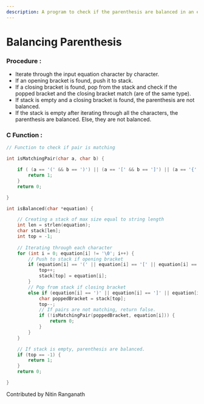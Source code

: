 ```yaml
---
description: A program to check if the parenthesis are balanced in an equation.
---
```


# Balancing Parenthesis

### Procedure : 

* Iterate through the input equation character by character.
* If an opening bracket is found, push it to stack.
* If a closing bracket is found, pop from the stack and check if the popped bracket and the closing bracket match \(are of the same type\).
* If stack is empty and a closing bracket is found, the parenthesis are not balanced.
* If the stack is empty after iterating through all the characters, the parenthesis are balanced. Else, they are not balanced.

### C Function :

```c
// Function to check if pair is matching

int isMatchingPair(char a, char b) {

    if ( (a == '(' && b == ')') || (a == '[' && b == ']') || (a == '{' && b == '}') ) {
        return 1;
    } 
    return 0;

}

int isBalanced(char *equation) {

    // Creating a stack of max size equal to string length
    int len = strlen(equation);
    char stack[len];
    int top = -1;
    
    // Iterating through each character
    for (int i = 0; equation[i] != '\0'; i++) {
        // Push to stack if opening bracket
        if (equation[i] == '(' || equation[i] == '[' || equation[i] == '{') {
            top++;
            stack[top] = equation[i];
        } 
        // Pop from stack if closing bracket
        else if (equation[i] == ')' || equation[i] == ']' || equation[i] == '}') {
            char poppedBracket = stack[top];
            top--;
            // If pairs are not matching, return false.
            if (!isMatchingPair(poppedBracket, equation[i])) {
                return 0;
            }
        }
    }

    // If stack is empty, parenthesis are balanced.    
    if (top == -1) {
        return 1;
    }
    return 0;

}
```

Contributed by Nitin Ranganath

